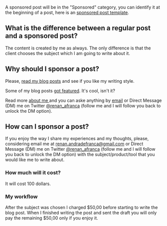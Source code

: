 A sponsored post will be in the "Sponsored" category, you can identify it at the beginning of a post, here is an [sponsored post template]().

## What is the difference between a regular post and a sponsored post?
The content is created by me as always. The only difference is that the client chooses the subject which I am going to write about it.

## Why should I sponsor a post?
Please, [read my blog posts](https://renanfranca.github.io/archive-date.html) and see if you like my writing style.

Some of my blog posts [got featured](https://www.polywork.com/renanfranca/collections/1086932). It's cool, isn't it?

Read more [about me ](https://renanfranca.github.io/about.html)and you can aske anything by [email](mailto:renan.andradefranca@gmail.com) or Direct Message (DM) me on Twitter  [@renan_afranca](https://www.twitter.com/renan_afranca) (follow me and I will follow you back to unlock the DM option).

## How can I sponsor a post?
If you enjoy the way I share my experiences and my thoughts, please, considering email me at [renan.andradefranca@gmail.com](mailto:renan.andradefranca@gmail.com) or Direct Message (DM) me on Twitter  [@renan_afranca](https://www.twitter.com/renan_afranca) (follow me and I will follow you back to unlock the DM option) with the subject/product/tool that you would like me to write about.
### How much will it cost?
It will cost 100 dollars.

### My workflow 
After the subject was chosen I charged $50,00 before starting to write the blog post. When I finished writing the post and sent the draft you will only pay the remaining $50,00 only if you enjoy it.
